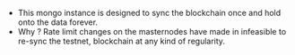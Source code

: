* This mongo instance is designed to sync the blockchain once and hold onto the data forever.
* Why ? Rate limit changes on the masternodes have made in infeasible to re-sync the testnet, blockchain at any kind of regularity.